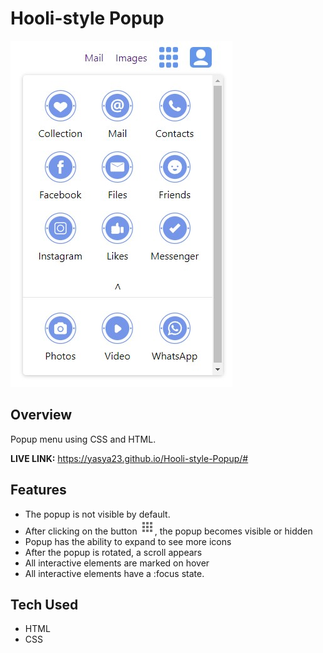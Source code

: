 # **Hooli-style Popup**

![](/img/Popup.jpg)

## **Overview**

Popup menu using CSS and HTML.

**LIVE LINK:** https://yasya23.github.io/Hooli-style-Popup/#

## **Features**

- The popup is not visible by default.
- After clicking on the button ![](/icons/popup-button.png), the popup becomes visible or hidden
- Popup has the ability to expand to see more icons
- After the popup is rotated, a scroll appears
- All interactive elements are marked on hover
- All interactive elements have a :focus state.

## **Tech Used**

- HTML
- CSS
